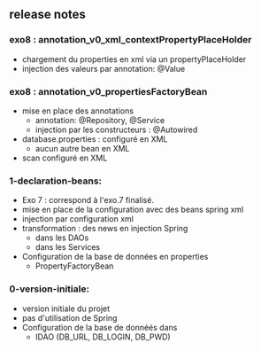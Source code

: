 ## release notes

### exo8 : annotation_v0_xml_contextPropertyPlaceHolder
- chargement du properties en xml via un propertyPlaceHolder
- injection des valeurs par annotation: @Value

### exo8 : annotation_v0_propertiesFactoryBean
- mise en place des annotations
  - annotation: @Repository, @Service 
  - injection par les constructeurs : @Autowired
- database.properties : configuré en XML
  - aucun autre bean en XML
- scan configuré en XML

### 1-declaration-beans:
- Exo 7 : correspond à l'exo.7 finalisé.
- mise en place de la configuration avec des beans spring xml
- injection par configuration xml
- transformation : des news en injection Spring
    - dans les DAOs
    - dans les Services
- Configuration de la base de données en properties
    - PropertyFactoryBean

### 0-version-initiale: 
  - version initiale du projet
  - pas d'utilisation de Spring
  - Configuration de la base de donnéés dans 
    - IDAO (DB_URL, DB_LOGIN, DB_PWD)



